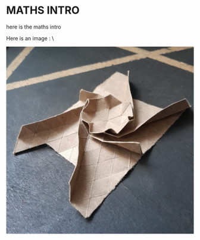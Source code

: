 # MATHS INTRO

here is the maths intro  

Here is an image : \

![test_image](./IMG/20240616_092634.jpg)